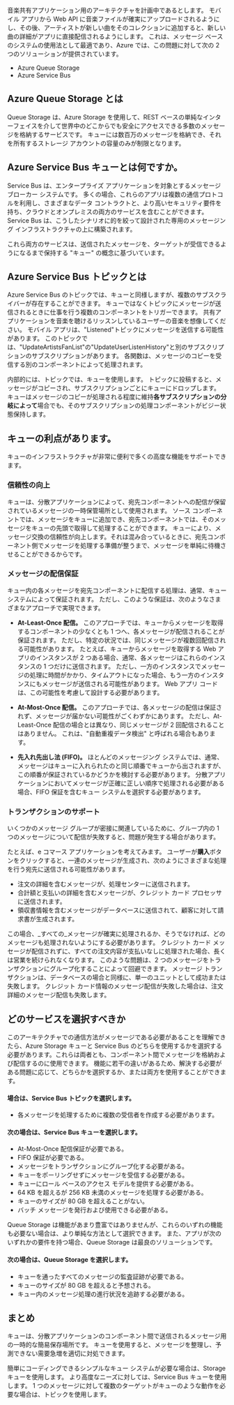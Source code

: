 音楽共有アプリケーション用のアーキテクチャを計画中であるとします。 モバイル アプリから Web API に音楽ファイルが確実にアップロードされるようにし、その後、アーティストが新しい曲をそのコレクションに追加すると、新しい曲の詳細がアプリに直接配信されるようにします。 これは、メッセージ ベースのシステムの使用法として最適であり、Azure では、この問題に対して次の 2 つのソリューションが提供されています。

- Azure Queue Storage
- Azure Service Bus

## <a name="what-is-azure-queue-storage"></a>Azure Queue Storage とは
Queue Storage は、Azure Storage を使用して、REST ベースの単純なインターフェイスを介して世界中のどこからでも安全にアクセスできる多数のメッセージを格納するサービスです。 キューには数百万のメッセージを格納でき、それを所有するストレージ アカウントの容量のみが制限となります。

## <a name="what-is-azure-service-bus-queues"></a>Azure Service Bus キューとは何ですか。
Service Bus は、エンタープライズ アプリケーションを対象とするメッセージ ブローカー システムです。 多くの場合、これらのアプリは複数の通信プロトコルを利用し、さまざまなデータ コントラクトと、より高いセキュリティ要件を持ち、クラウドとオンプレミスの両方のサービスを含むことができます。 Service Bus は、こうしたシナリオに的を絞って設計された専用のメッセージング インフラストラクチャの上に構築されます。

これら両方のサービスは、送信されたメッセージを、ターゲットが受信できるようになるまで保持する "キュー" の概念に基づいています。

## <a name="what-are-azure-service-bus-topics"></a>Azure Service Bus トピックとは
Azure Service Bus のトピックでは、キューと同様しますが、複数のサブスクライバーが存在することができます。 キューではなくトピックにメッセージが送信されるときに仕事を行う複数のコンポーネントをトリガーできます。 共有アプリケーションを音楽を聴けるリッスンしているユーザーの音楽を想像してください。 モバイル アプリは、"Listened"トピックにメッセージを送信する可能性があります。 このトピックでは、"UpdateArtistsFanList"の"UpdateUserListenHistory"と別のサブスクリプションのサブスクリプションがあります。 各関数は、メッセージのコピーを受信する別のコンポーネントによって処理されます。

内部的には、トピックでは、キューを使用します。 トピックに投稿すると、メッセージがコピーされ、サブスクリプションごとにキューにドロップします。 キューはメッセージのコピーが処理される程度に維持**各サブスクリプションの分岐によって**場合でも、そのサブスクリプションの処理コンポーネントがビジー状態保持します。

## <a name="benefits-of-queues"></a>キューの利点があります。
キューのインフラストラクチャが非常に便利で多くの高度な機能をサポートできます。 

### <a name="increased-reliability"></a>信頼性の向上
キューは、分散アプリケーションによって、宛先コンポーネントへの配信が保留されているメッセージの一時保管場所として使用されます。 ソース コンポーネントでは、メッセージをキューに追加でき、宛先コンポーネントでは、そのメッセージをキューの先頭で取得して処理することができます。 キューにより、メッセージ交換の信頼性が向上します。それは混み合っているときに、宛先コンポーネント側でメッセージを処理する準備が整うまで、メッセージを単純に待機させることができるからです。

### <a name="message-delivery-guarantees"></a>メッセージの配信保証
キュー内の各メッセージを宛先コンポーネントに配信する処理は、通常、キュー システムによって保証されます。 ただし、このような保証は、次のようなさまざまなアプローチで実現できます。

- **At-Least-Once 配信。** このアプローチでは、キューからメッセージを取得するコンポーネントの少なくとも 1 つへ、各メッセージが配信されることが保証されます。 ただし、特定の状況では、同じメッセージが複数回配信される可能性があります。 たとえば、キューからメッセージを取得する Web アプリのインスタンスが 2 つある場合、通常、各メッセージはこれらのインスタンスの 1 つだけに送信されます。 ただし、一方のインスタンスでメッセージの処理に時間がかかり、タイムアウトになった場合、もう一方のインスタンスにもメッセージが送信される可能性があります。 Web アプリ コードは、この可能性を考慮して設計する必要があります。

- **At-Most-Once 配信。** このアプローチでは、各メッセージの配信は保証されず、メッセージが届かない可能性がごくわずかにあります。 ただし、At-Least-Once 配信の場合とは異なり、同じメッセージが 2 回配信されることはありません。 これは、"自動重複データ検出" と呼ばれる場合もあります。

- **先入れ先出し法 (FIFO)。** ほとんどのメッセージング システムでは、通常、メッセージはキューに入れられたのと同じ順番でキューから出されますが、この順番が保証されているかどうかを検討する必要があります。 分散アプリケーションにおいてメッセージが正確に正しい順序で処理される必要がある場合、FIFO 保証を含むキュー システムを選択する必要があります。

### <a name="transactional-support"></a>トランザクションのサポート
いくつかのメッセージ グループが密接に関連しているために、グループ内の 1 つのメッセージについて配信が失敗すると、問題が発生する場合があります。

たとえば、e コマース アプリケーションを考えてみます。 ユーザーが**購入**ボタンをクリックすると、一連のメッセージが生成され、次のようにさまざまな処理を行う宛先に送信される可能性があります。

- 注文の詳細を含むメッセージが、処理センターに送信されます。
- 合計額と支払いの詳細を含むメッセージが、クレジット カード プロセッサに送信されます。 
- 領収書情報を含むメッセージがデータベースに送信されて、顧客に対して請求書が生成されます。

この場合、_すべての_メッセージが確実に処理されるか、そうでなければ、どのメッセージも処理されないようにする必要があります。 クレジット カード メッセージが配信されずに、すべての注文内容が支払いなしに処理された場合、長くは営業を続けられなくなります。 このような問題は、2 つのメッセージをトランザクションにグループ化することによって回避できます。 メッセージ トランザクションは、データベースの場合と同様に、単一のユニットとして成功または失敗します。 クレジット カード情報のメッセージ配信が失敗した場合は、注文詳細のメッセージ配信も失敗します。

## <a name="which-service-should-i-choose"></a>どのサービスを選択すべきか
このアーキテクチャでの通信方法がメッセージである必要があることを理解できたら、Azure Storage キューと Service Bus のどちらを使用するかを選択する必要があります。これらは両者とも、コンポーネント間でメッセージを格納および配信するのに使用できます。 機能に若干の違いがあるため、解決する必要がある問題に応じて、どちらかを選択するか、または両方を使用することができます。

#### <a name="choose-service-bus-topics-if"></a>場合は、Service Bus トピックを選択します。

- 各メッセージを処理するために複数の受信者を作成する必要があります。


#### <a name="choose-service-bus-queues-if"></a>次の場合は、Service Bus キューを選択します。

- At-Most-Once 配信保証が必要である。
- FIFO 保証が必要である。
- メッセージをトランザクションにグループ化する必要がある。
- キューをポーリングせずにメッセージを受信する必要がある。
- キューにロール ベースのアクセス モデルを提供する必要がある。
- 64 KB を超えるが 256 KB 未満のメッセージを処理する必要がある。
- キューのサイズが 80 GB を超えることがない。
- バッチ メッセージを発行および使用できる必要がある。

Queue Storage は機能があまり豊富ではありませんが、これらのいずれの機能も必要ない場合は、より単純な方法として選択できます。 また、アプリが次のいずれかの要件を持つ場合、Queue Storage は最良のソリューションです。

#### <a name="choose-queue-storage-if"></a>次の場合は、Queue Storage を選択します。

- キューを通ったすべてのメッセージの監査証跡が必要である。
- キューのサイズが 80 GB を超えると予想される。
- キュー内のメッセージ処理の進行状況を追跡する必要がある。

## <a name="summary"></a>まとめ

キューは、分散アプリケーションのコンポーネント間で送信されるメッセージ用の一時的な簡易保存場所です。 キューを使用すると、メッセージを整理し、予測できない需要急増を適切に対処できます。 

簡単にコーディングできるシンプルなキュー システムが必要な場合は、Storage キューを使用します。 より高度なニーズに対しては、Service Bus キューを使用します。 1 つのメッセージに対して複数のターゲットがキューのような動作を必要な場合は、トピックを使用します。